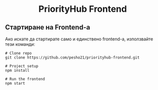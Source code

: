 <h1 align="center"> PriorityHub Frontend </h1>

## Стартиране на Frontend-а

Ако искате да стартирате само и единствено frontend-а, използвайте тези команди:

```
# Clone repo
git clone https://github.com/pesho21/priorityhub-frontend.git

# Project setup
npm install

# Run the frontend
npm start

```
